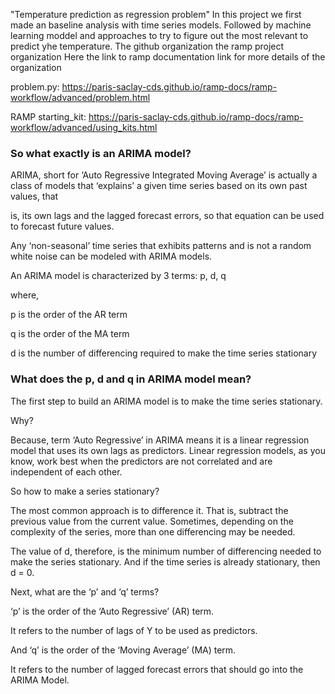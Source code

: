 "Temperature prediction as regression problem"
In this project we first made an baseline analysis with time series models.
Followed by machine learning moddel and  approaches to try to figure out
the most relevant to predict yhe temperature.
The github organization the ramp project organization
Here the link to ramp documentation link for more details of the organization

problem.py: https://paris-saclay-cds.github.io/ramp-docs/ramp-workflow/advanced/problem.html

 RAMP starting_kit: https://paris-saclay-cds.github.io/ramp-docs/ramp-workflow/advanced/using_kits.html

 ### So what exactly is an ARIMA model?

ARIMA, short for ‘Auto Regressive Integrated Moving Average’ is actually a class of models that ‘explains’ a given time series based on its own past values, that 

is, its own lags and the lagged forecast errors, so that equation can be used to forecast future values.

Any ‘non-seasonal’ time series that exhibits patterns and is not a random white noise can be modeled with ARIMA models.

An ARIMA model is characterized by 3 terms: p, d, q

where,

p is the order of the AR term

q is the order of the MA term

d is the number of differencing required to make the time series stationary

### What does the p, d and q in ARIMA model mean?

The first step to build an ARIMA model is to make the time series stationary.

Why?

Because, term ‘Auto Regressive’ in ARIMA means it is a linear regression model that uses its own lags as predictors. Linear regression models, as you know, work best when the predictors are not correlated and are independent of each other.

So how to make a series stationary?

The most common approach is to difference it. That is, subtract the previous value from the current value. Sometimes, depending on the complexity of the series, more than one differencing may be needed.

The value of d, therefore, is the minimum number of differencing needed to make the series stationary. And if the time series is already stationary, then d = 0.

Next, what are the ‘p’ and ‘q’ terms?

‘p’ is the order of the ‘Auto Regressive’ (AR) term. 

It refers to the number of lags of Y to be used as predictors.

 And ‘q’ is the order of the ‘Moving Average’ (MA) term.
 
  It refers to the number of lagged forecast errors that should go into the ARIMA Model.